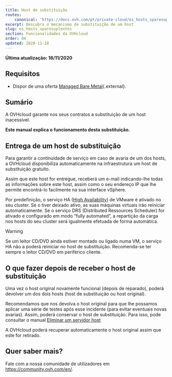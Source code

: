 ```yaml
---
title: Host de substituição
routes:
    canonical: 'https://docs.ovh.com/pt/private-cloud/os_hosts_sparesuplentes/'
excerpt: Descubra o mecanismo de substituição de um host
slug: os_hosts_sparesuplentes
section: Funcionalidades da OVHcloud
order: 04
updated: 2020-11-18
---
```

**Última atualização: 18/11/2020**

## Requisitos

- Dispor de uma oferta [Managed Bare Metal](https://www.ovhcloud.com/pt/managed-bare-metal/){.external}.

## Sumário

A OVHcloud garante nos seus contratos a substituição de um host inacessível.

**Este manual explica o funcionamento desta substituição.**

## Entrega de um host de substituição

Para garantir a continuidade de serviço em caso de avaria de um dos hosts, a OVHcloud disponibiliza automaticamente na infraestrutura um host de substituição gratuito. 

Assim que este host for entregue, receberá um e-mail indicando-lhe todas as informações sobre este host, assim como o seu endereço IP que lhe permite encontrá-lo facilmente na sua interface vSphere.

Por predefinição, o serviço HA ([High Availability](../vmware-ha-high-availability)) de VMware é ativado no seu cluster. Se o tiver deixado ativo, as suas máquinas virtuais irão reiniciar automaticamente. Se o serviço DRS (Distributed Ressources Scheduler) for ativado e configurado em modo “fully automated”, a repartição da carga nos hosts do seu cluster será igualmente efetuada de forma automática.

> [!warning]
> 
> Se um leitor CD/DVD ainda estiver montado ou ligado numa VM, o serviço HA não a poderá reiniciar no host de substituição. Recomenda-se ter sempre o leitor CD/DVD em periférico cliente.
>

## O que fazer depois de receber o host de substituição

Uma vez o host original novamente funcional (depois de reparado), poderá devolver um dos dois hosts (host de substituição ou host original).

Recomendamos que nos devolva o host original para que lhe possamos aplicar uma série de testes após esse incidente (para evitar eventuais novas avarias). Assim, poderá conservar o host de substituição. Para isso, pode consultar o manual [Eliminar um servidor host](../eliminacao-servidor-host/)

A OVHcloud poderá recuperar automaticamente o host original assim que este for retirado.

## Quer saber mais?

Fale com a nossa comunidade de utilizadores em <https://community.ovh.com/en/>.

